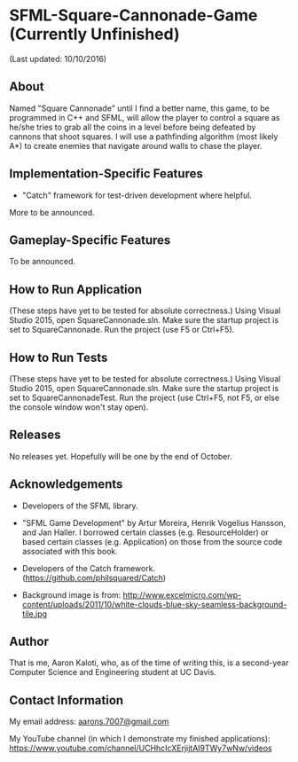 # SFML-Square-Cannonade-Game (Currently Unfinished)

(Last updated: 10/10/2016)

About
-----

Named "Square Cannonade" until I find a better name, this game, 
to be programmed in C++ and SFML, will allow the player to control
a square as he/she tries to grab all the coins in a level before
being defeated by cannons that shoot squares. I will use a
pathfinding algorithm (most likely A*) to create enemies
that navigate around walls to chase the player.

Implementation-Specific Features
--------------------------------

* "Catch" framework for test-driven development where helpful.

More to be announced.

Gameplay-Specific Features
--------------------------

To be announced.

How to Run Application
----------------------

(These steps have yet to be tested for absolute correctness.)
Using Visual Studio 2015, open SquareCannonade.sln.
Make sure the startup project is set to SquareCannonade.
Run the project (use F5 or Ctrl+F5).

How to Run Tests
----------------

(These steps have yet to be tested for absolute correctness.)
Using Visual Studio 2015, open SquareCannonade.sln.
Make sure the startup project is set to SquareCannonadeTest.
Run the project (use Ctrl+F5, not F5,
or else the console window won't stay open).

Releases
--------

No releases yet. Hopefully will be one by the end of October.


Acknowledgements
----------------

* Developers of the SFML library.

* "SFML Game Development" by Artur Moreira, Henrik Vogelius
Hansson, and Jan Haller. I borrowed certain classes (e.g.
ResourceHolder) or based certain classes (e.g. Application) on those from the
source code associated with this book.

* Developers of the Catch framework.
(https://github.com/philsquared/Catch)

* Background image is from:
http://www.excelmicro.com/wp-content/uploads/2011/10/white-clouds-blue-sky-seamless-background-tile.jpg

Author
------

That is me, Aaron Kaloti, who, as of the time of writing this,
is a second-year Computer Science and Engineering
student at UC Davis.

Contact Information
-------------------

My email address: aarons.7007@gmail.com

My YouTube channel (in which I demonstrate my finished applications):
https://www.youtube.com/channel/UCHhcIcXErjijtAI9TWy7wNw/videos